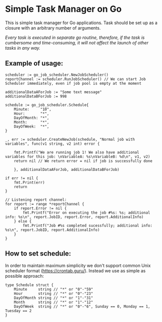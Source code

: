 # Simple Task Manager on Go
This is simple task manager for Go applications. 
Task should be set up as a closure with an arbitrary number of arguments.

*Every task is executed in separate go routine, 
therefore, if the task is cumbersome and time-consuming, 
it will not affect the launch of other tasks in any way.*

## Example of usage:
```
scheduler := go_job_scheduler.NewJobScheduler()
reportChannel := scheduler.RunJobScheduler() // We can start Job Scheduler immediately, even if job pool is empty at the moment

additionalDataAForJob := "Some text message"
additionalDataBForJob := 998

schedule := go_job_scheduler.Schedule{
    Minute:     "10",
    Hour:       "*",
    DayOfMonth: "*",
    Month:      "*",
    DayOfWeek:  "*",
}

_, err := scheduler.CreateNewJob(schedule, "Normal job with variables", func(v1 string, v2 int) error {

    fmt.Printf("We are running job 1! We also have additional variables for this job: \nVariableA: %s\nVariableB: %d\n", v1, v2)
    return nil // We return error = nil if job is successfully done
    
    }, additionalDataAForJob, additionalDataBForJob)

if err != nil {
    fmt.Print(err)
    return
}

// Listening report channel:
for report := range *reportChannel {
    if report.Error != nil {
        fmt.Printf("Error on executing the job #%s: %s; additional info: %s\n", report.JobID, report.Error, report.AdditionalInfo)
    } else {
        fmt.Printf("Job #%s completed sucessfully; additional info: %s\n", report.JobID, report.AdditionalInfo)
    }
}
```

## How to set schedule:
In order to maintain maximum simplicity we don't support common Unix scheduler format (https://crontab.guru/).
Instead we use as simple as possible approach:

```
type Schedule struct {
    Minute     string // "*" or "0"-"59"
    Hour       string // "*" or "0"-"23"
    DayOfMonth string // "*" or "1"-"31"
    Month      string // "*" or "1"-"12"
    DayOfWeek  string // "*" or "0"-"6", Sunday == 0, Monday == 1, Tuesday == 2
}
```
